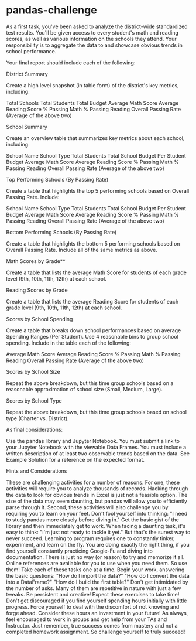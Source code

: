 # pandas-challenge
As a first task, you've been asked to analyze the district-wide standardized test results. You'll be given access to every student's math and reading scores, as well as various information on the schools they attend. Your responsibility is to aggregate the data to and showcase obvious trends in school performance.

Your final report should include each of the following:

District Summary

Create a high level snapshot (in table form) of the district's key metrics, including:

Total Schools Total Students Total Budget Average Math Score Average Reading Score % Passing Math % Passing Reading Overall Passing Rate (Average of the above two)

School Summary

Create an overview table that summarizes key metrics about each school, including:

School Name School Type Total Students Total School Budget Per Student Budget Average Math Score Average Reading Score % Passing Math % Passing Reading Overall Passing Rate (Average of the above two)

Top Performing Schools (By Passing Rate)

Create a table that highlights the top 5 performing schools based on Overall Passing Rate. Include:

School Name School Type Total Students Total School Budget Per Student Budget Average Math Score Average Reading Score % Passing Math % Passing Reading Overall Passing Rate (Average of the above two)

Bottom Performing Schools (By Passing Rate)

Create a table that highlights the bottom 5 performing schools based on Overall Passing Rate. Include all of the same metrics as above.

Math Scores by Grade**

Create a table that lists the average Math Score for students of each grade level (9th, 10th, 11th, 12th) at each school.

Reading Scores by Grade

Create a table that lists the average Reading Score for students of each grade level (9th, 10th, 11th, 12th) at each school.

Scores by School Spending

Create a table that breaks down school performances based on average Spending Ranges (Per Student). Use 4 reasonable bins to group school spending. Include in the table each of the following:

Average Math Score Average Reading Score % Passing Math % Passing Reading Overall Passing Rate (Average of the above two)

Scores by School Size

Repeat the above breakdown, but this time group schools based on a reasonable approximation of school size (Small, Medium, Large).

Scores by School Type

Repeat the above breakdown, but this time group schools based on school type (Charter vs. District).

As final considerations:

Use the pandas library and Jupyter Notebook. You must submit a link to your Jupyter Notebook with the viewable Data Frames. You must include a written description of at least two observable trends based on the data. See Example Solution for a reference on the expected format.

Hints and Considerations

These are challenging activities for a number of reasons. For one, these activities will require you to analyze thousands of records. Hacking through the data to look for obvious trends in Excel is just not a feasible option. The size of the data may seem daunting, but pandas will allow you to efficiently parse through it. Second, these activities will also challenge you by requiring you to learn on your feet. Don't fool yourself into thinking: "I need to study pandas more closely before diving in." Get the basic gist of the library and then immediately get to work. When facing a daunting task, it's easy to think: "I'm just not ready to tackle it yet." But that's the surest way to never succeed. Learning to program requires one to constantly tinker, experiment, and learn on the fly. You are doing exactly the right thing, if you find yourself constantly practicing Google-Fu and diving into documentation. There is just no way (or reason) to try and memorize it all. Online references are available for you to use when you need them. So use them! Take each of these tasks one at a time. Begin your work, answering the basic questions: "How do I import the data?" "How do I convert the data into a DataFrame?" "How do I build the first table?" Don't get intimidated by the number of asks. Many of them are repetitive in nature with just a few tweaks. Be persistent and creative! Expect these exercises to take time! Don't get discouraged if you find yourself spending hours initially with little progress. Force yourself to deal with the discomfort of not knowing and forge ahead. Consider these hours an investment in your future! As always, feel encouraged to work in groups and get help from your TAs and Instructor. Just remember, true success comes from mastery and not a completed homework assignment. So challenge yourself to truly succeed!